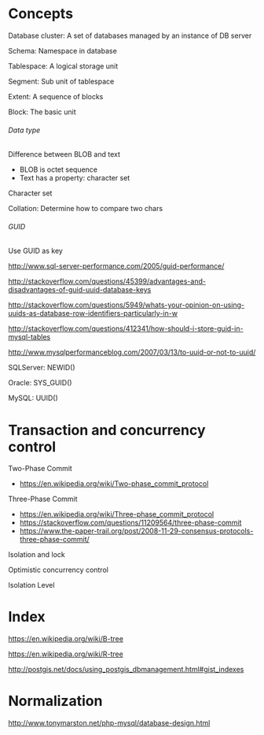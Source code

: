 # Concepts

Database cluster:	A set of databases managed by an instance of DB server

Schema: Namespace in database

Tablespace: A logical storage unit

Segment: Sub unit of tablespace

Extent: A sequence of blocks

Block: The basic unit

###### Data type

Difference between BLOB and text
- BLOB is octet sequence
- Text has a property: character set

Character set

Collation: Determine how to compare two chars

###### GUID

Use GUID as key

http://www.sql-server-performance.com/2005/guid-performance/

http://stackoverflow.com/questions/45399/advantages-and-disadvantages-of-guid-uuid-database-keys

http://stackoverflow.com/questions/5949/whats-your-opinion-on-using-uuids-as-database-row-identifiers-particularly-in-w

http://stackoverflow.com/questions/412341/how-should-i-store-guid-in-mysql-tables

http://www.mysqlperformanceblog.com/2007/03/13/to-uuid-or-not-to-uuid/

SQLServer: NEWID()

Oracle: SYS_GUID()

MySQL: UUID()


# Transaction and concurrency control

Two-Phase Commit
- https://en.wikipedia.org/wiki/Two-phase_commit_protocol

Three-Phase Commit
- https://en.wikipedia.org/wiki/Three-phase_commit_protocol
- https://stackoverflow.com/questions/11209564/three-phase-commit
- https://www.the-paper-trail.org/post/2008-11-29-consensus-protocols-three-phase-commit/

Isolation and lock

Optimistic concurrency control

Isolation Level


# Index

https://en.wikipedia.org/wiki/B-tree

https://en.wikipedia.org/wiki/R-tree

http://postgis.net/docs/using_postgis_dbmanagement.html#gist_indexes


# Normalization

http://www.tonymarston.net/php-mysql/database-design.html
